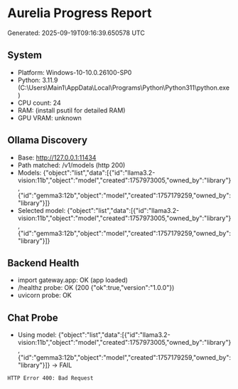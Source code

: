 # Aurelia Progress Report
Generated: 2025-09-19T09:16:39.650578 UTC

## System
- Platform: Windows-10-10.0.26100-SP0
- Python: 3.11.9 (C:\Users\Main1\AppData\Local\Programs\Python\Python311\python.exe)
- CPU count: 24
- RAM: (install psutil for detailed RAM)
- GPU VRAM: unknown

## Ollama Discovery
- Base: http://127.0.0.1:11434
- Path matched: /v1/models (http 200)
- Models: {"object":"list","data":[{"id":"llama3.2-vision:11b","object":"model","created":1757973005,"owned_by":"library"},{"id":"gemma3:12b","object":"model","created":1757179259,"owned_by":"library"}]}
- Selected model: {"object":"list","data":[{"id":"llama3.2-vision:11b","object":"model","created":1757973005,"owned_by":"library"},{"id":"gemma3:12b","object":"model","created":1757179259,"owned_by":"library"}]}

## Backend Health
- import gateway.app: OK (app loaded)
- /healthz probe: OK (200 {"ok":true,"version":"1.0.0"})
- uvicorn probe: OK

## Chat Probe
- Using model: {"object":"list","data":[{"id":"llama3.2-vision:11b","object":"model","created":1757973005,"owned_by":"library"},{"id":"gemma3:12b","object":"model","created":1757179259,"owned_by":"library"}]} -> FAIL
```
HTTP Error 400: Bad Request
```
